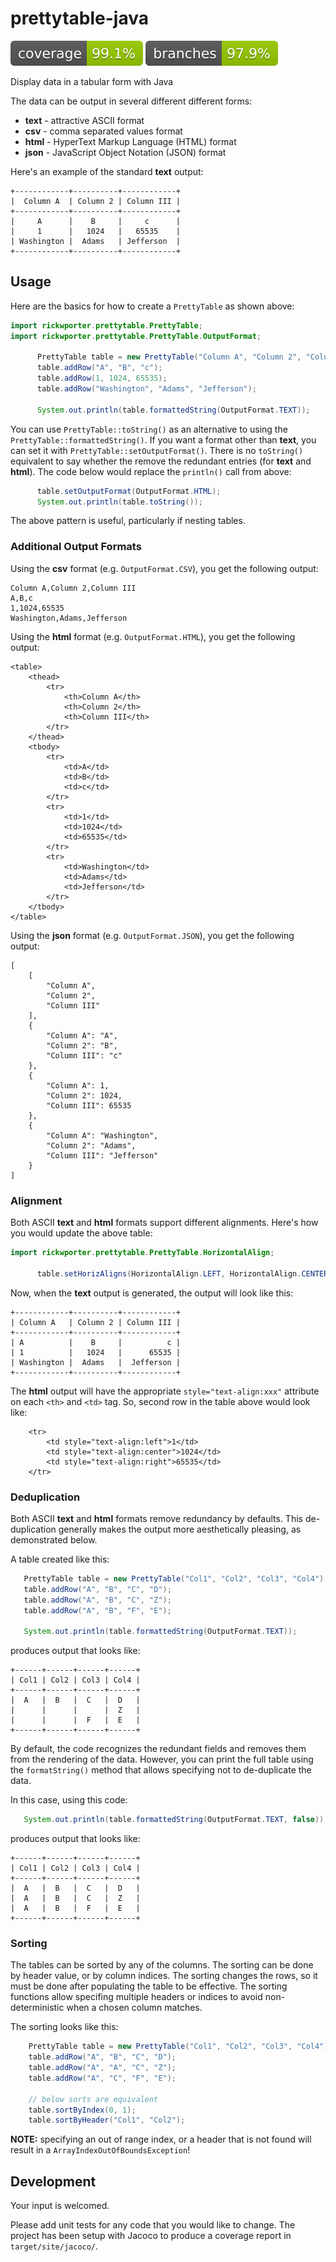 # prettytable-java

![Coverage](.github/badges/jacoco.svg)
![Branches](.github/badges/branches.svg)

Display data in a tabular form with Java

The data can be output in several different different forms:
* **text** - attractive ASCII format
* **csv** - comma separated values format
* **html** - HyperText Markup Language (HTML) format
* **json** - JavaScript Object Notation (JSON) format

Here's an example of the standard **text** output:
```
+------------+----------+------------+
|  Column A  | Column 2 | Column III |
+------------+----------+------------+
|     A      |    B     |     c      |
|     1      |   1024   |   65535    |
| Washington |  Adams   | Jefferson  |
+------------+----------+------------+
```

## Usage
Here are the basics for how to create a `PrettyTable` as shown above:
```Java
import rickwporter.prettytable.PrettyTable;
import rickwporter.prettytable.PrettyTable.OutputFormat;

      PrettyTable table = new PrettyTable("Column A", "Column 2", "Column III");
      table.addRow("A", "B", "c");
      table.addRow(1, 1024, 65535);
      table.addRow("Washington", "Adams", "Jefferson");

      System.out.println(table.formattedString(OutputFormat.TEXT));
```

You can use `PrettyTable::toString()` as an alternative to using the `PrettyTable::formattedString()`. If you want a format other than **text**, you can set it with `PrettyTable::setOutputFormat()`. There is no `toString()` equivalent to say whether the remove the redundant entries (for **text** and **html**). The code below would replace the `println()` call from above:
```Java
      table.setOutputFormat(OutputFormat.HTML);
      System.out.println(table.toString());
```

The above pattern is useful, particularly if nesting tables.

### Additional Output Formats
Using the **csv** format (e.g. `OutputFormat.CSV`), you get the following output:
```
Column A,Column 2,Column III
A,B,c
1,1024,65535
Washington,Adams,Jefferson
```

Using the **html** format (e.g. `OutputFormat.HTML`), you get the following output:
```
<table>
    <thead>
        <tr>
            <th>Column A</th>
            <th>Column 2</th>
            <th>Column III</th>
        </tr>
    </thead>
    <tbody>
        <tr>
            <td>A</td>
            <td>B</td>
            <td>c</td>
        </tr>
        <tr>
            <td>1</td>
            <td>1024</td>
            <td>65535</td>
        </tr>
        <tr>
            <td>Washington</td>
            <td>Adams</td>
            <td>Jefferson</td>
        </tr>
    </tbody>
</table>
```

Using the **json** format (e.g. `OutputFormat.JSON`), you get the following output:
```
[
    [
        "Column A",
        "Column 2",
        "Column III"
    ],
    {
        "Column A": "A",
        "Column 2": "B",
        "Column III": "c"
    },
    {
        "Column A": 1,
        "Column 2": 1024,
        "Column III": 65535
    },
    {
        "Column A": "Washington",
        "Column 2": "Adams",
        "Column III": "Jefferson"
    }
]
```

### Alignment
Both ASCII **text** and **html** formats support different alignments. Here's how you would update the above table:
```Java
import rickwporter.prettytable.PrettyTable.HorizontalAlign;

      table.setHorizAligns(HorizontalAlign.LEFT, HorizontalAlign.CENTER, HorizontalAlign.RIGHT);
```

Now, when the **text** output is generated, the output will look like this:
```
+------------+----------+------------+
| Column A   | Column 2 | Column III |
+------------+----------+------------+
| A          |    B     |          c |
| 1          |   1024   |      65535 |
| Washington |  Adams   |  Jefferson |
+------------+----------+------------+
```

The **html** output will have the appropriate `style="text-align:xxx"` attribute on each `<th>` and `<td>` tag. So, second row in the table above would look like:
```
    <tr>
        <td style="text-align:left">1</td>
        <td style="text-align:center">1024</td>
        <td style="text-align:right">65535</td>
    </tr>
```

 ### Deduplication
 Both ASCII **text** and **html** formats remove redundancy by defaults. This de-duplication generally makes the output more aesthetically pleasing, as demonstrated below.

 A table created like this:
 ```Java
    PrettyTable table = new PrettyTable("Col1", "Col2", "Col3", "Col4");
    table.addRow("A", "B", "C", "D");
    table.addRow("A", "B", "C", "Z");
    table.addRow("A", "B", "F", "E");
    
    System.out.println(table.formattedString(OutputFormat.TEXT));
 ```
 produces output that looks like:
 ```
 +------+------+------+------+
| Col1 | Col2 | Col3 | Col4 |
+------+------+------+------+
|  A   |  B   |  C   |  D   |
|      |      |      |  Z   |
|      |      |  F   |  E   |
+------+------+------+------+
 ```
 By default, the code recognizes the redundant fields and removes them from the rendering of the data. However, you can print the full table using the `formatString()` method that allows specifying not to de-duplicate the data.
 
 In this case, using this code:
 ```Java
    System.out.println(table.formattedString(OutputFormat.TEXT, false));
 ```
 produces output that looks like:
 ```
 +------+------+------+------+
| Col1 | Col2 | Col3 | Col4 |
+------+------+------+------+
|  A   |  B   |  C   |  D   |
|  A   |  B   |  C   |  Z   |
|  A   |  B   |  F   |  E   |
+------+------+------+------+
 ```

### Sorting
The tables can be sorted by any of the columns. The sorting can be done by header value, or by column indices. The sorting changes the rows, so it must be done after populating the table to be effective. The sorting functions allow specifing multiple headers or indices to avoid non-deterministic when a chosen column matches.

The sorting looks like this:
```Java
    PrettyTable table = new PrettyTable("Col1", "Col2", "Col3", "Col4");
    table.addRow("A", "B", "C", "D");
    table.addRow("A", "A", "C", "Z");
    table.addRow("A", "C", "F", "E");

    // below sorts are equivalent
    table.sortByIndex(0, 1);
    table.sortByHeader("Col1", "Col2");
```

**NOTE:** specifying an out of range index, or a header that is not found will result in a `ArrayIndexOutOfBoundsException`!

## Development

Your input is welcomed.

Please add unit tests for any code that you would like to change. The project has been setup with Jacoco to produce a coverage report in `target/site/jacoco/`.
